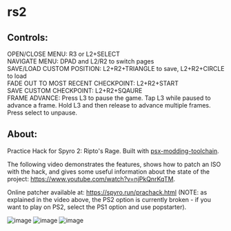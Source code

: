 # rs2

## Controls:
OPEN/CLOSE MENU: R3 or L2+SELECT\
NAVIGATE MENU: DPAD and L2/R2 to switch pages\
SAVE/LOAD CUSTOM POSITION: L2+R2+TRIANGLE to save, L2+R2+CIRCLE to load\
FADE OUT TO MOST RECENT CHECKPOINT: L2+R2+START\
SAVE CUSTOM CHECKPOINT: L2+R2+SQAURE\
FRAME ADVANCE: Press L3 to pause the game. Tap L3 while paused to advance a frame. Hold L3 and then release to advance multiple frames. Press select to unpause.

## About:
Practice Hack for Spyro 2: Ripto's Rage. Built with [psx-modding-toolchain](https://github.com/mateusfavarin/psx-modding-toolchain).

The following video demonstrates the features, shows how to patch an ISO with the hack, and gives some useful information about the state of the project: https://www.youtube.com/watch?v=njPkQnrKqTM.

Online patcher available at: https://spyro.run/prachack.html (NOTE: as explained in the video above, the PS2 option is currently broken - if you want to play on PS2, select the PS1 option and use popstarter).


![image](https://user-images.githubusercontent.com/43223593/187248557-94a84975-9055-4912-8724-ec1619c22799.png)
![image](https://user-images.githubusercontent.com/43223593/187282905-2fdaec79-1161-42db-b895-7c094f19f11d.png)
![image](https://user-images.githubusercontent.com/43223593/187282978-f106013a-0a2c-4cb9-ae58-fa6c004761c5.png)

